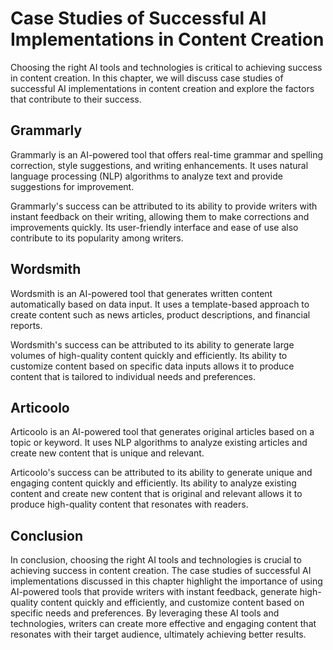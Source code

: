 Case Studies of Successful AI Implementations in Content Creation
===============================================================================================================================================

Choosing the right AI tools and technologies is critical to achieving success in content creation. In this chapter, we will discuss case studies of successful AI implementations in content creation and explore the factors that contribute to their success.

Grammarly
---------

Grammarly is an AI-powered tool that offers real-time grammar and spelling correction, style suggestions, and writing enhancements. It uses natural language processing (NLP) algorithms to analyze text and provide suggestions for improvement.

Grammarly's success can be attributed to its ability to provide writers with instant feedback on their writing, allowing them to make corrections and improvements quickly. Its user-friendly interface and ease of use also contribute to its popularity among writers.

Wordsmith
---------

Wordsmith is an AI-powered tool that generates written content automatically based on data input. It uses a template-based approach to create content such as news articles, product descriptions, and financial reports.

Wordsmith's success can be attributed to its ability to generate large volumes of high-quality content quickly and efficiently. Its ability to customize content based on specific data inputs allows it to produce content that is tailored to individual needs and preferences.

Articoolo
---------

Articoolo is an AI-powered tool that generates original articles based on a topic or keyword. It uses NLP algorithms to analyze existing articles and create new content that is unique and relevant.

Articoolo's success can be attributed to its ability to generate unique and engaging content quickly and efficiently. Its ability to analyze existing content and create new content that is original and relevant allows it to produce high-quality content that resonates with readers.

Conclusion
----------

In conclusion, choosing the right AI tools and technologies is crucial to achieving success in content creation. The case studies of successful AI implementations discussed in this chapter highlight the importance of using AI-powered tools that provide writers with instant feedback, generate high-quality content quickly and efficiently, and customize content based on specific needs and preferences. By leveraging these AI tools and technologies, writers can create more effective and engaging content that resonates with their target audience, ultimately achieving better results.


